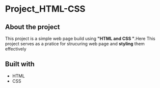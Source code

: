 
# Project_HTML-CSS

## About the project
<p > This project is a simple web page build using <b>"HTML and CSS "</b>.Here This project serves as a pratice for strucuring web page and <b>styling</b> them effectively</p>

## Built with
 <ul>
   <li>HTML</li>
   <li>CSS</li>
 </ul>
